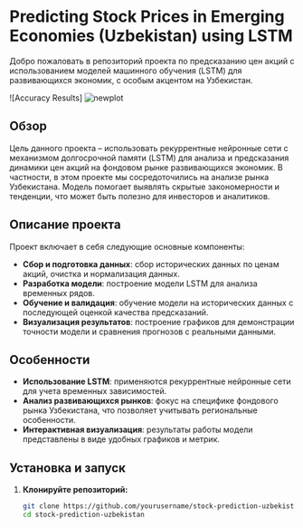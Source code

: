 # Predicting Stock Prices in Emerging Economies (Uzbekistan) using LSTM

Добро пожаловать в репозиторий проекта по предсказанию цен акций с использованием моделей машинного обучения (LSTM) для развивающихся экономик, с особым акцентом на Узбекистан.

![Accuracy Results]
![newplot](https://github.com/user-attachments/assets/86486826-81f7-402a-b3d2-b498c1f18f9c)

## Обзор

Цель данного проекта – использовать рекуррентные нейронные сети с механизмом долгосрочной памяти (LSTM) для анализа и предсказания динамики цен акций на фондовом рынке развивающихся экономик. В частности, в этом проекте мы сосредоточились на анализе рынка Узбекистана. Модель помогает выявлять скрытые закономерности и тенденции, что может быть полезно для инвесторов и аналитиков.

## Описание проекта

Проект включает в себя следующие основные компоненты:
- **Сбор и подготовка данных**: сбор исторических данных по ценам акций, очистка и нормализация данных.
- **Разработка модели**: построение модели LSTM для анализа временных рядов.
- **Обучение и валидация**: обучение модели на исторических данных с последующей оценкой качества предсказаний.
- **Визуализация результатов**: построение графиков для демонстрации точности модели и сравнения прогнозов с реальными данными.

## Особенности

- **Использование LSTM**: применяются рекуррентные нейронные сети для учета временных зависимостей.
- **Анализ развивающихся рынков**: фокус на специфике фондового рынка Узбекистана, что позволяет учитывать региональные особенности.
- **Интерактивная визуализация**: результаты работы модели представлены в виде удобных графиков и метрик.

## Установка и запуск

1. **Клонируйте репозиторий:**
   ```bash
   git clone https://github.com/yourusername/stock-prediction-uzbekistan.git
   cd stock-prediction-uzbekistan
